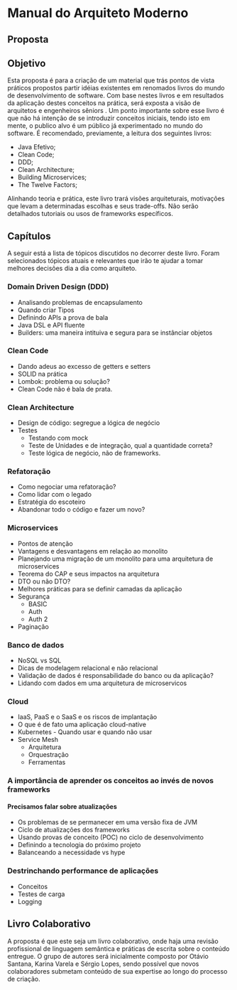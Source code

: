 # Manual do Arquiteto Moderno

## Proposta
  
## Objetivo

Esta proposta é para a criação de um material que trás pontos de vista práticos propostos partir idéias existentes em renomados livros do mundo de desenvolvimento de software. Com base nestes livros e em resultados da aplicação destes conceitos na prática, será exposta a visão de arquitetos e engenheiros sêniors .
Um ponto importante sobre esse livro é que não há intenção de se introduzir conceitos iniciais, tendo isto em mente, o publico alvo é um público já experimentado no mundo do software. É recomendado, previamente, a leitura dos seguintes livros:

-   Java Efetivo;   
-   Clean Code;
-   DDD;
-   Clean Architecture;
-   Building Microservices;
-   The Twelve Factors;
  
Alinhando teoria e prática, este livro trará visões arquiteturais, motivações que levam a determinadas escolhas e seus trade-offs. Não serão detalhados tutoriais ou usos de frameworks específicos.

## Capítulos

A seguir está a lista de tópicos discutidos no decorrer deste livro. Foram selecionados tópicos atuais e relevantes que irão te ajudar a tomar melhores decisões dia a dia como arquiteto.

### Domain Driven Design (DDD)

* Analisando problemas de encapsulamento
* Quando criar Tipos
* Definindo APIs a prova de bala
* Java DSL e API fluente
* Builders: uma maneira intituiva e segura para se instânciar objetos

### Clean Code

* Dando adeus ao excesso de getters e setters
* SOLID na prática
* Lombok: problema ou solução?
* Clean Code não é bala de prata.

### Clean Architecture

* Design de código: segregue a lógica de negócio
* Testes
	* Testando com mock 
	* Teste de Unidades e de integração, qual a quantidade correta?
	* Teste lógica de negócio, não de frameworks.


### Refatoração

* Como negociar uma refatoração?
* Como lidar com o legado
* Estratégia do escoteiro
* Abandonar todo o código e fazer um novo?


### Microservices

* Pontos de atenção
* Vantagens e desvantagens em relação ao monolito
* Planejando uma migração de um monolito para uma arquitetura de microservices
* Teorema do CAP e seus impactos na arquitetura
* DTO ou não DTO?
* Melhores práticas para se definir camadas da aplicação
* Segurança
	* BASIC
	* Auth
	* Auth 2
* Paginação


### Banco de dados

* NoSQL vs SQL
* Dicas de modelagem relacional e não relacional
* Validação de dados é responsabilidade do banco ou da aplicação?
* Lidando com dados em uma arquitetura de microservicos


### Cloud

* IaaS, PaaS e o SaaS e os riscos de implantação
* O que é de fato uma aplicação cloud-native
* Kubernetes - Quando usar e quando não usar
* Service Mesh
	* Arquitetura
	* Orquestração
	* Ferramentas


### A importância de aprender os conceitos ao invés de novos frameworks

#### Precisamos falar sobre atualizações

* Os problemas de se permanecer em uma versão fixa de JVM
* Ciclo de atualizações dos frameworks
* Usando provas de conceito (POC) no ciclo de desenvolvimento
* Definindo a tecnologia do próximo projeto
* Balanceando a necessidade vs hype


### Destrinchando performance de aplicações

* Conceitos
* Testes de carga
* Logging

## Livro Colaborativo

A proposta é que este seja um livro colaborativo, onde haja uma revisão profissional de linguagem semântica e práticas de escrita sobre o conteúdo entregue. O grupo de autores será inicialmente composto por Otávio Santana, Karina Varela e Sérgio Lopes, sendo possível que novos colaboradores submetam conteúdo de sua expertise ao longo do processo de criação.


  
